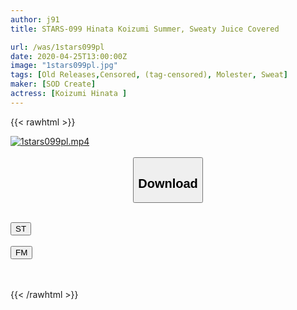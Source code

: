 ```yaml
---
author: j91
title: STARS-099 Hinata Koizumi Summer, Sweaty Juice Covered

url: /was/1stars099pl
date: 2020-04-25T13:00:00Z
image: "1stars099pl.jpg"
tags: [Old Releases,Censored, (tag-censored), Molester, Sweat]
maker: [SOD Create]
actress: [Koizumi Hinata ]
---
```



{{< rawhtml >}}

<div class="video" data-videoid="Wr1VYQ3ZKbibDoy">
    <a href="javascript:;">
        <img src="/was/1stars099pl/1stars099pl.jpg" width="WIDTH" height="HEIGHT" alt="1stars099pl.mp4" loading="lazy">
    </a>
</div>

<script type="text/javascript" src="https://j91.asia/asset/on-demand-st.js"></script>

<br>
  <link rel="stylesheet" href="https://j91.asia/asset/bs5.css">
  
  <center>
  <button class="btn btn-primary" type="button" data-bs-toggle="collapse" data-bs-target=".multi-collapse" aria-expanded="false" aria-controls="multiCollapseExample1 multiCollapseExample2"><h2>Download</h2></button></center>
</p>
<div class="row">
  <div class="col">
    <div class="collapse multi-collapse" id="multiCollapseExample1">
      <div class="card card-body">
	      	      <br>
<div class="buttons">  
<a href="https://streamtape.to/v/Wr1VYQ3ZKbibDoy" target="_blank"><button class="btn-hover color-3"><i class="fa fa-download"></i> ST</button></a></div>
    </div>
  </div>
</div>
  <div class="col">
    <div class="collapse multi-collapse" id="multiCollapseExample2">
      <div class="card card-body">
	      <br>
<div class="buttons">
    <a href="https://filemoon.sx/d/6d4i71g5mnng" target="_blank"><button class="btn-hover color-8"><i class="fa fa-download"></i> FM</button></a></div>
<br><br>
      </div>
    </div>
  </div>
</div>

{{< /rawhtml >}}